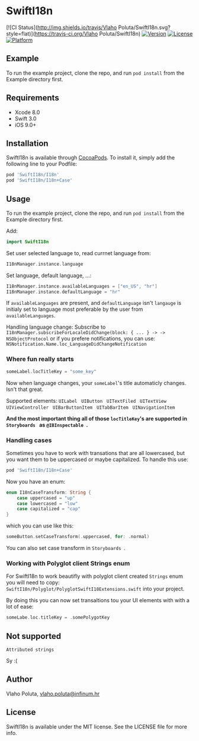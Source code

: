 # SwiftI18n

[![CI Status](http://img.shields.io/travis/Vlaho Poluta/SwiftI18n.svg?style=flat)](https://travis-ci.org/Vlaho Poluta/SwiftI18n)
[![Version](https://img.shields.io/cocoapods/v/SwiftI18n.svg?style=flat)](http://cocoapods.org/pods/SwiftI18n)
[![License](https://img.shields.io/cocoapods/l/SwiftI18n.svg?style=flat)](http://cocoapods.org/pods/SwiftI18n)
[![Platform](https://img.shields.io/cocoapods/p/SwiftI18n.svg?style=flat)](http://cocoapods.org/pods/SwiftI18n)

## Example

To run the example project, clone the repo, and run `pod install` from the Example directory first.

## Requirements

* Xcode 8.0
* Swift 3.0
* iOS 9.0+

## Installation

SwiftI18n is available through [CocoaPods](http://cocoapods.org). To install
it, simply add the following line to your Podfile:

```ruby
pod 'SwiftI18n/I18n'
pod 'SwiftI18n/I18n+Case'
```

## Usage

To run the example project, clone the repo, and run `pod install` from the Example directory first.

Add:
```Swift
import SwiftI18n
```

Set user selected language to, read currnet language from:
```Swift
I18nManager.instance.language
```

Set language, default language, ...:
```Swift
I18nManager.instance.availableLanguages = ["en_US", "hr"]
I18nManager.instance.defaultLanguage = "hr"
```
If `availableLanguages` are present, and `defaultLanguage` isn't `langauge` is initialy set to language most preferable by the user from `availableLanguages`.

Handling language change:
Subscribe to `I18nManager.subscribeForLocaleDidChange(block: { ... } -> -> NSObjectProtocol`
or if you prefere notifications, you can use:
`NSNotification.Name.loc_LanguageDidChangeNotification`

### Where fun really starts

```Swift
someLabel.locTitleKey = "some_key"
```
Now when language changes, your `someLabel`'s title automaticly changes.
Isn't that great.

Supported elements:
```UILabel ```
```UIButton ```
```UITextFiled ```
```UITextView ```
```UIViewController ```
```UIBarButtonItem ```
```UITabBarItem ```
```UINavigationItem ```

**And the most important thing all of those `locTitleKey`'s are supported in ```Storyboards ``` as ```@IBInspectable ```.**

### Handling cases

Sometimes you have to work with transations that are all lowercased, but you want them to be uppercased or maybe capitalized.
To handle this use:
```ruby
pod 'SwiftI18n/I18n+Case'
```

Now you have an enum:
```Swift
enum I18nCaseTransform: String {
    case uppercased = "up"
    case lowercased = "low"
    case capitalized = "cap"
}
```
which you can use like this:
```Swift
someButton.setCaseTransform(.uppercased, for: .normal)
```
You can also set case transform in ```Storyboards ```.

### Working with Polyglot client Strings enum

For SwiftI18n to work beautifly with polyglot client created `Strings` enum you will need to copy:
`SwiftI18n/Polyglot/PolyglotSwiftI18Extensions.swift`
into your project.

By doing this you can now set transaltions tou your UI elements with with a lot of ease:
```Swift
someLabe.loc.titleKey = .somePolygotKey
```

## Not supported 

```
Attributed strings
```
Sy :(



## Author

Vlaho Poluta, vlaho.poluta@infinum.hr

## License

SwiftI18n is available under the MIT license. See the LICENSE file for more info.
